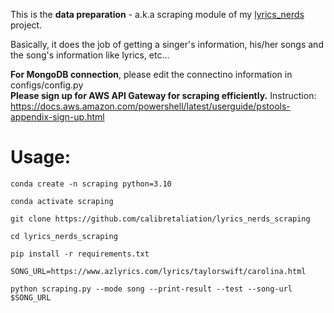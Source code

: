 This is the **data preparation** - a.k.a scraping module of my [lyrics_nerds](https://www.notion.so/calibretaliation/5a1644dad498484cbf67cf555a8300fd?v=58bc7c95bfdf4bac881d7172fa9ae38d&pvs=4) project.  
     
Basically, it does the job of getting a singer's information, his/her songs and the song's information like lyrics, etc...   
   
**For MongoDB connection**, please edit the connectino information in configs/config.py    
**Please sign up for AWS API Gateway for scraping efficiently.** Instruction: https://docs.aws.amazon.com/powershell/latest/userguide/pstools-appendix-sign-up.html
# Usage:
```
conda create -n scraping python=3.10 

conda activate scraping

git clone https://github.com/calibretaliation/lyrics_nerds_scraping

cd lyrics_nerds_scraping

pip install -r requirements.txt

SONG_URL=https://www.azlyrics.com/lyrics/taylorswift/carolina.html                                                     

python scraping.py --mode song --print-result --test --song-url $SONG_URL                                                     
```
